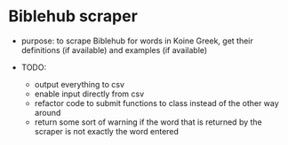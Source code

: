 # Biblehub scraper

- purpose: to scrape Biblehub for words in Koine Greek, get their definitions (if available) and examples (if available) 

- TODO:
    - output everything to csv
    - enable input directly from csv
    - refactor code to submit functions to class instead of the other way around
    - return some sort of warning if the word that is returned by the scraper is not exactly the word entered